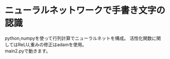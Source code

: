 # ニューラルネットワークで手書き文字の認識  
python,numpyを使って行列計算でニューラルネットを構成。
活性化関数に関してはReLU,重みの修正はadamを使用。  
main2.pyで動きます。
